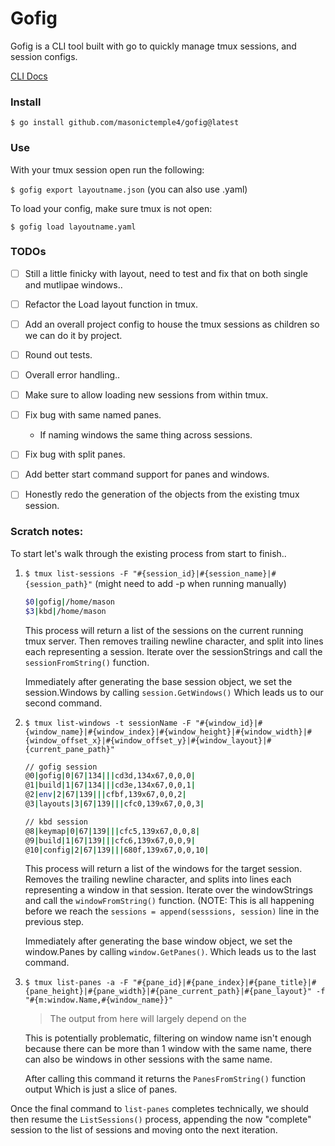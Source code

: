 # Gofig
Gofig is a CLI tool built with go to quickly manage tmux sessions, and session configs.


[CLI Docs](./docs/gofig.md)

### Install
`$ go install github.com/masonictemple4/gofig@latest`

### Use
With your tmux session open run the following:

`$ gofig export layoutname.json` (you can also use .yaml)

To load your config, make sure tmux is not open:

`$ gofig load layoutname.yaml`

### TODOs
- [ ] Still a little finicky with layout, need to test and fix that on both single and mutlipae windows..
- [ ] Refactor the Load layout function in tmux.
- [ ] Add an overall project config to house the tmux sessions as children so we can do it by project.
- [ ] Round out tests.
- [ ] Overall error handling..
- [ ] Make sure to allow loading new sessions from within tmux.
- [ ] Fix bug with same named panes.
    - If naming windows the same thing across sessions.
- [ ] Fix bug with split panes.
- [ ] Add better start command support for panes and windows.
- [ ] Honestly redo the generation of the objects from the existing tmux session.


### Scratch notes:

To start let's walk through the existing process from start to finish..
1. `$ tmux list-sessions -F "#{session_id}|#{session_name}|#{session_path}"` (might need to add -p when running manually)

    ```zsh
    $0|gofig|/home/mason
    $3|kbd|/home/mason
    ```

    This process will return a list of the sessions on the current running tmux server.
    Then removes trailing newline character, and split into lines each representing a session.
    Iterate over the sessionStrings and call the `sessionFromString()` function.

    Immediately after generating the base session object, we set the session.Windows by calling `session.GetWindows()`
    Which leads us to our second command.

2.  `$ tmux list-windows -t sessionName -F "#{window_id}|#{window_name}|#{window_index}|#{window_height}|#{window_width}|#{window_offset_x}|#{window_offset_y}|#{window_layout}|#{current_pane_path}"`

    ```zsh
    // gofig session
    @0|gofig|0|67|134|||cd3d,134x67,0,0,0|
    @1|build|1|67|134|||cd3e,134x67,0,0,1|
    @2|env|2|67|139|||cfbf,139x67,0,0,2|
    @3|layouts|3|67|139|||cfc0,139x67,0,0,3|

    // kbd session
    @8|keymap|0|67|139|||cfc5,139x67,0,0,8|
    @9|build|1|67|139|||cfc6,139x67,0,0,9|
    @10|config|2|67|139|||680f,139x67,0,0,10|
    ```

    This process will return a list of the windows for the target session.
    Removes the trailing newline character, and splits into lines each representing a window in that session.
    Iterate over the windowStrings and call the `windowFromString()` function.
    (NOTE: This is all happening before we reach the `sessions = append(sesssions, session)` line in the previous step.
    
    Immediately after generating the base window object, we set the window.Panes by calling `window.GetPanes()`.
    Which leads us to the last command.

3. `$ tmux list-panes -a -F "#{pane_id}|#{pane_index}|#{pane_title}|#{pane_height}|#{pane_width}|#{pane_current_path}|#{pane_layout}" -f "#{m:window.Name,#{window_name}}"`

    > The output from here will largely depend on the 

    This is potentially problematic, filtering on window name isn't enough because there can be more than 1 window with the
    same name, there can also be windows in other sessions with the same name.

    After calling this command it returns the `PanesFromString()` function output Which is just a slice of panes.


Once the final command to `list-panes` completes technically, we should then resume the `ListSessions()` process,
appending the now "complete" session to the list of sessions and moving onto the next iteration.
